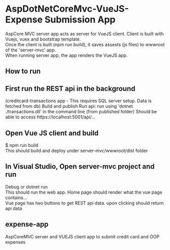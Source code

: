 
# AspDotNetCoreMvc-VueJS-Expense Submission App 
AspCore MVC server app acts as server for VueJS client. Client is built with Vuejs, vuex and bootstrap template.  
Once the client is built (npm run build), it saves assests (js files) to wwwroot of the 'server-mvc' app.  
When running server app, the app renders the VueJS app.  

## How to run

## First run the REST api in the background  
  (creditcard-transactions app - This requires SQL server setup. Data is fetched from db) 
  Build and publish 
  Run api: run using 'dotnet ./transactions.dll' in the command line (from published folder)
  Should be able to access https://localhost:5001/api/...
  
## Open Vue JS client and build
  $ npm run build  
  This should build and deploy under server-mvc/wwwroot/dist folder  
 
## In Visual Studio, Open server-mvc project and run  
  Debug or dotnet run  
  This should run the web app. Home page should render what the vue page contains...  
  Vue page has two buttons to get REST api data. upon clicking should return api data  


## expense-app  
   AspCoreMVC server and VUEJS client app to submit credit card and OOP expenses  

